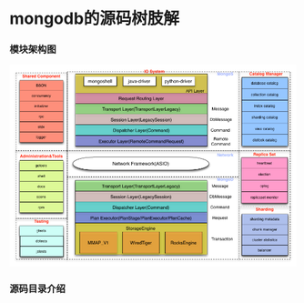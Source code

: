 mongodb的源码树肢解
==================
### 模块架构图
![模块架构图](https://github.com/JevonQ/deepdiveintomongodb/blob/master/pics/02archtecture/mongodb_modular_architecture.png)

### 源码目录介绍
